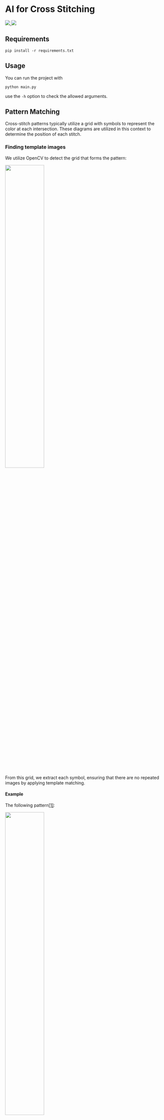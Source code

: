 # AI for Cross Stitching
<a href="https://github.com/talitahalboth/ai-for-cross-stitching/blob/main/LICENSE">
  <img src="https://img.shields.io/github/license/talitahalboth/ai-for-cross-stitching?color=f8be29&style=flat-square">
</a>
<a href="https://github.com/talitahalboth/ai-for-cross-stitching/stargazers">
  <img src="https://img.shields.io/github/stars/talitahalboth/ai-for-cross-stitching?color=f8be29&style=flat-square">
</a>

## Requirements

```
pip install -r requirements.txt
```

## Usage

You can run the project with 

```
python main.py
```

use the `-h` option to check the allowed arguments.


## Pattern Matching

Cross-stitch patterns typically utilize a grid with symbols to represent the color at each intersection. These diagrams are utilized in this context to determine the position of each stitch.

### Finding template images

We utilize OpenCV to detect the grid that forms the pattern:

<img src="https://user-images.githubusercontent.com/19466053/211701658-b122620e-b877-401f-81ab-9613437eb4b4.png" width=50% height=50%>


From this grid, we extract each symbol, ensuring that there are no repeated images by applying template matching.

#### Example

The following pattern[[1]](#1):

<img src="https://user-images.githubusercontent.com/19466053/211228312-5c06968f-2e07-434e-bfcd-80ecbdae98d0.png " width=50% height=50%>


Has 5 different symbols, indicating 5 differente colours, and these are represented by the following symbols:

![template1](https://user-images.githubusercontent.com/19466053/211228280-a6a12506-2a43-4f55-9de8-6881fb90b714.png)
![template2](https://user-images.githubusercontent.com/19466053/211228284-4f1b9f95-410d-487e-af25-276b79771635.png)
![template3](https://user-images.githubusercontent.com/19466053/211228293-7874abc4-8d87-47fc-afba-72ee2102a975.png)
![template4](https://user-images.githubusercontent.com/19466053/211228295-7f8f04de-bd31-4332-bf5c-f6c29ce51578.png)
![template5](https://user-images.githubusercontent.com/19466053/211228297-6fef6fc1-b67c-4646-8bdb-fdfb53adb8fe.png)


### Finding colour of each stitch

Once again, we utilize OpenCV template matching to identify the coordinates of each colour. These coordinates will form the path that we follow when cross stitching each colour. To to that, we use a genetic algorithm. To speed things up, on this part we use multiple threads, and each template is a seperate thread.

#### Example:

The blue filled squares are the regions that matched the ![template1](https://user-images.githubusercontent.com/19466053/211228280-a6a12506-2a43-4f55-9de8-6881fb90b714.png) template.

<img src="https://user-images.githubusercontent.com/19466053/211805952-8eee5c86-b84b-4c59-abba-55ee281ed677.png" width=50% height=50%>


The blue path is the shortest path found by the genetic algorithm to pass through each points matching the template we used.

<img src="https://user-images.githubusercontent.com/19466053/211228271-7602a11c-16a4-402e-9d00-8bbdd3e69941.png " width=50% height=50%>



## Path finding

Tries to find the most optimized path for cross stitching.
Here we ignore the "cross" and treat each stitch as a point, so, depending on the way the cross is carried out, the optimal path may change.

This is a genetic algorithm, so it is not guaranteed that it'll find the best solution.

We use a genetic algorithm to solve a modified version of the traveling salesman problem, so that it is not necessary to go back to the starting point. This is also known as the [shortest / minimum length hamiltonian path](https://stackoverflow.com/a/7158721).

### Genetic Algorithm

#### Parent Selection

For the parent selection we do the tournament selection.

#### Crossover

The crossover is carried out using the Edge Assembly Crossover (EAX) algorithm [[2]](#2)

#### Mutation

The mutation rate was set to 0.01. The mutation works by randomly swapping elements in the permutation of nodes.

#### Next Generation Selection

The next generation is selected based on their aptitude, combining parents and children, and the n best individuals are chosen.

## Observations

Big pattern images work better than small ones, and sometimes it has issues with low res images.
The template images' size must be as close as possible to the size of the symbols on the actual pattern.

## References
<a id="1">[1]</a> 
[DMC - ROCKET SHIP PATTERN](https://www.dmc.com/us/rocket-ship--pattern-9003993.html)


<a id="2">[2]</a> 
Nagata, Y. (1997). Edge assembly crossover: A high-power genetic algorithm fot the traveling salesman problem. In Proceedings of the 7th International Conference on Genetic Algorithms, 1997.)
